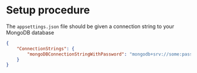 # Setup procedure

The `appsettings.json` file should be given a connection string to your MongoDB database
```json
{
	"ConnectionStrings": {
		"mongoDBConnectionStringWithPassword": "mongodb+srv://some:password@somecluster.bulb.mongodb.net/myFirstDatabase?retryWrites=true&w=majority"
	}
}
```
